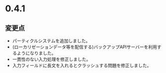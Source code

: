 # 0.4.1

## 変更点

- パーティクルシステムを追加しました。
- (ローカリゼーションデータ等を配信する)バックアップAPIサーバーを利用するようになりました。
- 一貫性のない入力処理を修正しました。
- 入力フィールドに長文を入れるとクラッシュする問題を修正しました。
